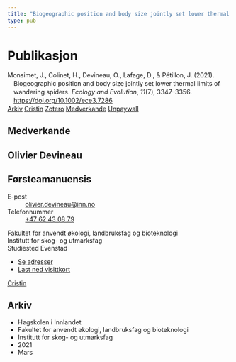 ```yaml
---
title: "Biogeographic position and body size jointly set lower thermal limits of wandering spiders"
type: pub
---
```

<h1>Publikasjon</h1>
<article id="csl-bib-container-65999US6" class="csl-bib-container">
  <div class="csl-bib-body" style="line-height: 1.35; padding-left: 1em; text-indent:-1em;">
  <div class="csl-entry">Monsimet, J., Colinet, H., Devineau, O., Lafage, D., &amp; P&#xE9;tillon, J. (2021). Biogeographic position and body size jointly set lower thermal limits of wandering spiders. <i>Ecology and Evolution</i>, <i>11</i>(7), 3347&#x2013;3356. <a href="https://doi.org/10.1002/ece3.7286">https://doi.org/10.1002/ece3.7286</a></div>
</div>
  <div class="csl-bib-buttons">
    <a href="#taxonomy-article-65999US6" class="csl-bib-button">Arkiv</a>
    <a href="https://app.cristin.no/results/show.jsf?id=1896148" alt="Cristin URL" class="csl-bib-button">Cristin</a>
    <a href="http://zotero.org/groups/5022929/items/65999US6" alt="Zotero URL" class="csl-bib-button">Zotero</a>
    <a href="#contributors-article-65999US6" class="csl-bib-button">Medverkande</a>
    <a href="https://onlinelibrary.wiley.com/doi/pdfdirect/10.1002/ece3.7286" class="csl-bib-button">Unpaywall</a>
  </div>
  <div id="csl-bib-meta-container-65999US6"></div>
</article>
<div id="csl-bib-meta-65999US6" class="csl-bib-meta">
  <article id="contributors-article-65999US6" class="contributors-article">
    <h1>Medverkande</h1>
    <div class="personas">
<div class="vrtx-hinn-person-card">
<div class="photo">
<i class="lar la-user-circle missing-person"></i>
</div>
<div class="info">
<hgroup><h1>Olivier Devineau</h1>
<h2>Førsteamanuensis</h2>
</hgroup><dl>
<dt>E-post</dt>
<dd>
<a href="mailto:olivier.devineau@inn.no">olivier.devineau@inn.no</a>
</dd>
<dt>Telefonnummer</dt>
<dd><a href="tel:+4762430879">
+47 62 43 08 79
</a></dd>
</dl>
<p>
Fakultet for anvendt økologi, landbruksfag og bioteknologi<br>
Institutt for skog- og utmarksfag<br>
Studiested Evenstad
</p>
<ul class="vrtx-hinn-links">
<li><a href="https://www.inn.no/finn-en-ansatt/olivier-devineau.html#vrtx-hinn-addresses">Se adresser</a></li>
<li><a href="https://www.inn.no/finn-en-ansatt/olivier-devineau.html?vrtx=vcf">Last ned visittkort</a></li>
</ul>
</div>
</div>
<a href="https://app.cristin.no/persons/show.jsf?id=598473" alt="Cristin URL" class="personas-cristin">Cristin</a>
</div>
  </article>
  <article id="taxonomy-article-65999US6" class="taxonomy-article">
    <h1>Arkiv</h1>
    <ul>
      <li>Høgskolen i Innlandet</li>
      <li>Fakultet for anvendt økologi, landbruksfag og bioteknologi</li>
      <li>Institutt for skog- og utmarksfag</li>
      <li>2021</li>
      <li>Mars</li>
    </ul>
  </article>
</div>
